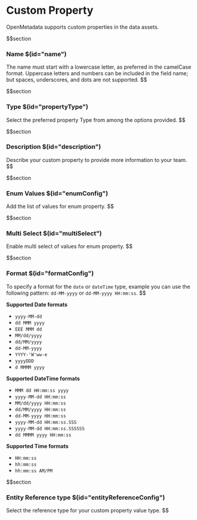 # Custom Property

OpenMetadata supports custom properties in the data assets.

$$section
### Name $(id="name")

The name must start with a lowercase letter, as preferred in the camelCase format. Uppercase letters and numbers can be included in the field name; but spaces, underscores, and dots are not supported.
$$

$$section
### Type $(id="propertyType")

Select the preferred property Type from among the options provided.
$$

$$section
### Description $(id="description")

Describe your custom property to provide more information to your team.
$$

$$section
### Enum Values $(id="enumConfig")

Add the list of values for enum property.
$$

$$section
### Multi Select $(id="multiSelect")

Enable multi select of values for enum property.
$$

$$section
### Format $(id="formatConfig")

To specify a format for the `date` or `dateTime` type, example you can use the following pattern: `dd-MM-yyyy` or `dd-MM-yyyy HH:mm:ss`.
$$

**Supported Date formats**

- `yyyy-MM-dd`
- `dd MMM yyyy`
- `EEE MMM dd`
- `MM/dd/yyyy`
- `dd/MM/yyyy`
- `dd-MM-yyyy`
- `YYYY-'W'ww-e`
- `yyyyDDD`
- `d MMMM yyyy`

**Supported DateTime formats**

- `MMM dd HH:mm:ss yyyy`
- `yyyy-MM-dd HH:mm:ss`
- `MM/dd/yyyy HH:mm:ss`
- `dd/MM/yyyy HH:mm:ss`
- `dd-MM-yyyy HH:mm:ss`
- `yyyy-MM-dd HH:mm:ss.SSS`
- `yyyy-MM-dd HH:mm:ss.SSSSSS`
- `dd MMMM yyyy HH:mm:ss`

**Supported Time formats**

- `HH:mm:ss`
- `hh:mm:ss`
- `hh:mm:ss AM/PM`


$$section
### Entity Reference type $(id="entityReferenceConfig")

Select the reference type for your custom property value type.
$$